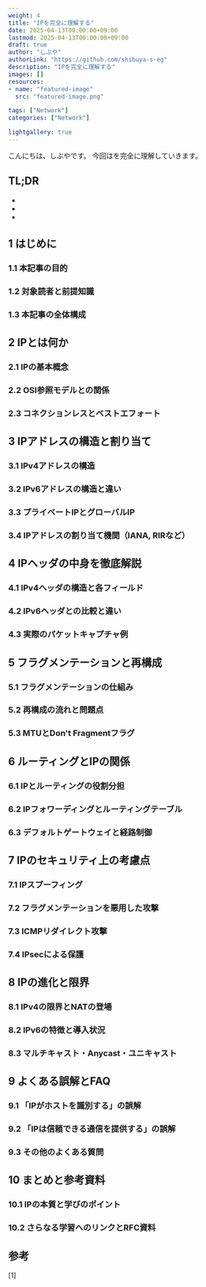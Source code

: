 ```yaml
---
weight: 4
title: "IPを完全に理解する"
date: 2025-04-13T00:00:00+09:00
lastmod: 2025-04-13T00:00:00+09:00
draft: true
author: "しぶや"
authorLink: "https://github.com/shibuya-s-eg"
description: "IPを完全に理解する"
images: []
resources:
- name: "featured-image"
  src: "featured-image.png"

tags: ["Network"]
categories: ["Network"]

lightgallery: true
---
```


<!--
Todo:
- TLDR

-->



こんにちは、しぶやです。
今回はを完全に理解していきます。


## TL;DR

*
*
*

## 1 はじめに
### 1.1 本記事の目的
### 1.2 対象読者と前提知識
### 1.3 本記事の全体構成

## 2 IPとは何か
### 2.1 IPの基本概念
### 2.2 OSI参照モデルとの関係
### 2.3 コネクションレスとベストエフォート

## 3 IPアドレスの構造と割り当て
### 3.1 IPv4アドレスの構造
### 3.2 IPv6アドレスの構造と違い
### 3.3 プライベートIPとグローバルIP
### 3.4 IPアドレスの割り当て機関（IANA, RIRなど）

## 4 IPヘッダの中身を徹底解説
### 4.1 IPv4ヘッダの構造と各フィールド
### 4.2 IPv6ヘッダとの比較と違い
### 4.3 実際のパケットキャプチャ例

## 5 フラグメンテーションと再構成
### 5.1 フラグメンテーションの仕組み
### 5.2 再構成の流れと問題点
### 5.3 MTUとDon't Fragmentフラグ

## 6 ルーティングとIPの関係
### 6.1 IPとルーティングの役割分担
### 6.2 IPフォワーディングとルーティングテーブル
### 6.3 デフォルトゲートウェイと経路制御

## 7 IPのセキュリティ上の考慮点
### 7.1 IPスプーフィング
### 7.2 フラグメンテーションを悪用した攻撃
### 7.3 ICMPリダイレクト攻撃
### 7.4 IPsecによる保護

## 8 IPの進化と限界
### 8.1 IPv4の限界とNATの登場
### 8.2 IPv6の特徴と導入状況
### 8.3 マルチキャスト・Anycast・ユニキャスト

## 9 よくある誤解とFAQ
### 9.1 「IPがホストを識別する」の誤解
### 9.2 「IPは信頼できる通信を提供する」の誤解
### 9.3 その他のよくある質問

## 10 まとめと参考資料
### 10.1 IPの本質と学びのポイント
### 10.2 さらなる学習へのリンクとRFC資料



## 参考

[1] []()
